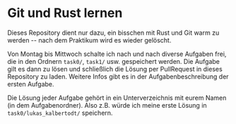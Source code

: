# Git und Rust lernen

Dieses Repository dient nur dazu, ein bisschen mit Rust und Git warm zu werden -- nach dem Praktikum wird es wieder gelöscht.

Von Montag bis Mittwoch schalte ich nach und nach diverse Aufgaben frei, die in den Ordnern `task0/`, `task1/` usw. gespeichert werden. Die Aufgabe gilt es dann zu lösen und schließlich die Lösung per PullRequest in dieses Repository zu laden. Weitere Infos gibt es in der Aufgabenbeschreibung der ersten Aufgabe.

Die Lösung jeder Aufgabe gehört in ein Unterverzeichnis mit eurem Namen (in dem Aufgabenordner). Also z.B. würde ich meine erste Lösung in `task0/lukas_kalbertodt/` speichern.
